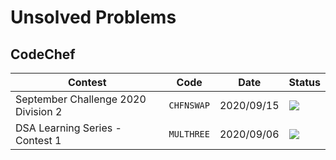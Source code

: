 # Unsolved Problems

## CodeChef

| Contest                             | Code       | Date       | Status       |
| -------                             | ----       | ----       | ------       |
| September Challenge 2020 Division 2 | `CHFNSWAP` | 2020/09/15 | ![][partial] |
| DSA Learning Series - Contest 1     | `MULTHREE` | 2020/09/06 | ![][wrong]   |

[partial]: https://img.shields.io/badge/-partial-yellow
[wrong]: https://img.shields.io/badge/-wrong-red
[no clue]: https://img.shields.io/badge/-no%20clue-lightgrey
